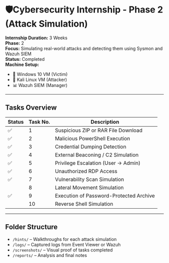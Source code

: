# 🛡️Cybersecurity Internship - Phase 2 (Attack Simulation)

**Internship Duration:** 3 Weeks  
**Phase:** 2  
**Focus:** Simulating real-world attacks and detecting them using Sysmon and Wazuh SIEM  
**Status:** Completed  
**Machine Setup:**  
- 🧠 Windows 10 VM (Victim)  
- 🐉 Kali Linux VM (Attacker)  
- 📊 Wazuh SIEM (Manager)

---

## Tasks Overview

|Status| Task No. | Description |
|------|----------|-------------|
✅| 1 | Suspicious ZIP or RAR File Download |
✅| 2 | Malicious PowerShell Execution |
✅| 3 | Credential Dumping Detection |
✅| 4 | External Beaconing / C2 Simulation |
✅| 5 | Privilege Escalation (User → Admin) |
✅| 6 | Unauthorized RDP Access |
✅| 7 | Vulnerability Scan Simulation |
|| 8 | Lateral Movement Simulation |
✅| 9 | Execution of Password-Protected Archive |
|| 10 | Reverse Shell Simulation |

---

## Folder Structure

- `/hints/` – Walkthroughs for each attack simulation
- `/logs/` – Captured logs from Event Viewer or Wazuh
- `/screenshots/` – Visual proof of tasks completed
- `/reports/` – Analysis and final notes
